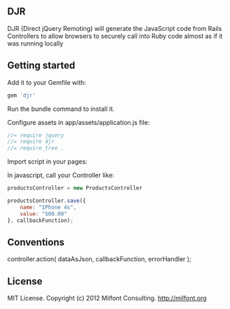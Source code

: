 ## DJR

DJR (Direct jQuery Remoting) will generate the JavaScript code from Rails Controllers to allow browsers to securely call into Ruby code almost as if it was running locally

## Getting started

Add it to your Gemfile with:

```ruby
gem 'djr'
```

Run the bundle command to install it.

Configure assets in app/assets/application.js file:

```javascript
//= require jquery
//= require djr
//= require_tree .
```

Import script in your pages:

<script type="text/javascript" charset="utf-8" src="/djr"></script>

In javascript, call your Controller like:

```javascript
productsController = new ProductsController

productsController.save({
	name: "IPhone 4s",
	value: "500.00"
}, callbackFunction);
```

## Conventions

controller.action( dataAsJson, callbackFunction, errorHandler );


## License

MIT License. Copyright (c) 2012 Milfont Consulting. http://milfont.org
